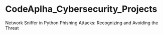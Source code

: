 # CodeAplha_Cybersecurity_Projects
Network Sniffer in Python
Phishing Attacks: Recognizing and Avoiding the Threat
